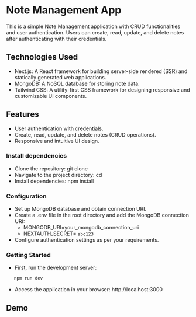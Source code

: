 # Note Management App
This is a simple Note Management application with CRUD functionalities and user authentication. Users can create, read, update, and delete notes after authenticating with their credentials.

## Technologies Used
- Next.js: A React framework for building server-side rendered (SSR) and statically generated web applications.
- MongoDB: A NoSQL database for storing note data.
- Tailwind CSS: A utility-first CSS framework for designing responsive and customizable UI components.

## Features
- User authentication with credentials.
- Create, read, update, and delete notes (CRUD operations).
- Responsive and intuitive UI design.

### Install dependencies
- Clone the repository: git clone <repository-url>
- Navigate to the project directory: cd <project-folder>
- Install dependencies: npm install

### Configuration
- Set up MongoDB database and obtain connection URI.
- Create a .env file in the root directory and add the MongoDB connection URI:
     - MONGODB_URI=your_mongodb_connection_uri
     - NEXTAUTH_SECRET= `abc123`
- Configure authentication settings as per your requirements.

### Getting Started
- First, run the development server:

```bash
   npm run dev
```
- Access the application in your browser: http://localhost:3000

## Demo
